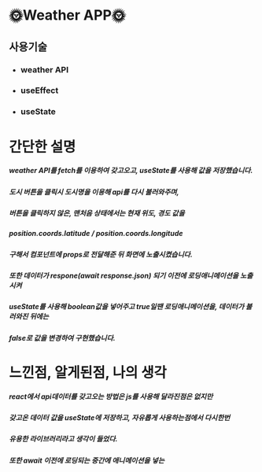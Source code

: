 # 🌞Weather APP🌞

## 사용기술
- ### weather API 
- ### useEffect
- ### useState

# 간단한 설명
##### weather API를 fetch를 이용하여 갖고오고, useState를 사용해 값을 저장했습니다.
##### 도시 버튼을 클릭시 도시명을 이용해 api를 다시 불러와주며,
##### 버튼을 클릭하지 않은, 맨처음 상태에서는 현재 위도, 경도 값을 
##### position.coords.latitude / position.coords.longitude
##### 구해서 컴포넌트에 props로 전달해준 뒤 화면에 노출시켰습니다.
##### 또한 데이터가 respone(await response.json) 되기 이전에 로딩애니메이션을 노출시켜
##### useState를 사용해 boolean값을 넣어주고 true일땐 로딩애니메이션을, 데이터가 불러와진 뒤에는 
##### false로 값을 변경하여 구현했습니다.

# 느낀점, 알게된점, 나의 생각
##### react에서 api데이터를 갖고오는 방법은 js를 사용해 달라진점은 없지만
##### 갖고온 데이터 값을 useState에 저장하고, 자유롭게 사용하는점에서 다시한번 
##### 유용한 라이브러리라고 생각이 들었다.
##### 또한 await 이전에 로딩되는 중간에 애니메이션을 넣는




